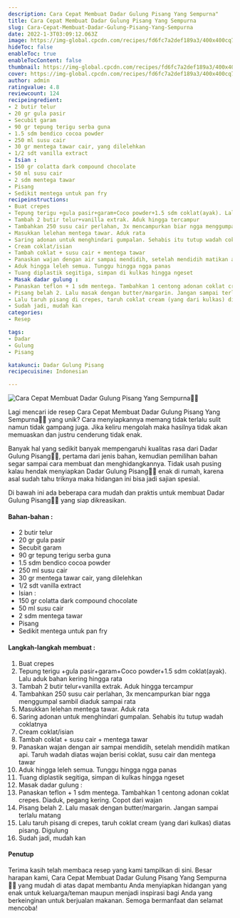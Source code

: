 ```yaml
---
description: Cara Cepat Membuat Dadar Gulung Pisang Yang Sempurna"
title: Cara Cepat Membuat Dadar Gulung Pisang Yang Sempurna
slug: Cara-Cepat-Membuat-Dadar-Gulung-Pisang-Yang-Sempurna
date: 2022-1-3T03:09:12.063Z
image: https://img-global.cpcdn.com/recipes/fd6fc7a2def189a3/400x400cq70/photo.jpg
hideToc: false
enableToc: true
enableTocContent: false
thumbnail: https://img-global.cpcdn.com/recipes/fd6fc7a2def189a3/400x400cq70/photo.jpg
cover: https://img-global.cpcdn.com/recipes/fd6fc7a2def189a3/400x400cq70/photo.jpg
author: admin
ratingvalue: 4.8
reviewcount: 124
recipeingredient:
- 2 butir telur
- 20 gr gula pasir
- Secubit garam
- 90 gr tepung terigu serba guna
- 1.5 sdm bendico cocoa powder
- 250 ml susu cair
- 30 gr mentega tawar cair, yang dilelehkan
- 1/2 sdt vanilla extract
- Isian :
- 150 gr colatta dark compound chocolate
- 50 ml susu cair
- 2 sdm mentega tawar
- Pisang
- Sedikit mentega untuk pan fry
recipeinstructions:
- Buat crepes
- Tepung terigu +gula pasir+garam+Coco powder+1.5 sdm coklat(ayak). Lalu aduk bahan kering hingga rata
- Tambah 2 butir telur+vanilla extrak. Aduk hingga tercampur
- Tambahkan 250 susu cair perlahan, 3x mencampurkan biar ngga menggumpal sambil diaduk sampai rata
- Masukkan lelehan mentega tawar. Aduk rata
- Saring adonan untuk menghindari gumpalan. Sehabis itu tutup wadah coklatnya
- Cream coklat/isian
- Tambah coklat + susu cair + mentega tawar
- Panaskan wajan dengan air sampai mendidih, setelah mendidih matikan api. Taruh wadah diatas wajan berisi coklat, susu cair dan mentega tawar
- Aduk hingga leleh semua. Tunggu hingga ngga panas
- Tuang diplastik segitiga, simpan di kulkas hingga ngeset
- Masak dadar gulung :
- Panaskan teflon + 1 sdm mentega. Tambahkan 1 centong adonan coklat crepes. Diaduk, pegang kering. Copot dari wajan
- Pisang belah 2. Lalu masak dengan butter/margarin. Jangan sampai terlalu matang
- Lalu taruh pisang di crepes, taruh coklat cream (yang dari kulkas) diatas pisang. Digulung
- Sudah jadi, mudah kan
categories:
- Resep

tags:
- Dadar
- Gulung
- Pisang

katakunci: Dadar Gulung Pisang
recipecuisine: Indonesian

---
```


![Cara Cepat Membuat Dadar Gulung Pisang Yang Sempurna👩‍🍳](https://img-global.cpcdn.com/recipes/fd6fc7a2def189a3/400x400cq70/photo.jpg)

Lagi mencari ide resep Cara Cepat Membuat Dadar Gulung Pisang Yang Sempurna👩‍🍳 yang unik? Cara menyiapkannya memang tidak terlalu sulit namun tidak gampang juga. Jika keliru mengolah maka hasilnya tidak akan memuaskan dan justru cenderung tidak enak.

Banyak hal yang sedikit banyak mempengaruhi kualitas rasa dari Dadar Gulung Pisang👩‍🍳, pertama dari jenis bahan, kemudian pemilihan bahan segar sampai cara membuat dan menghidangkannya. Tidak usah pusing kalau hendak menyiapkan Dadar Gulung Pisang👩‍🍳 enak di rumah, karena asal sudah tahu triknya maka hidangan ini bisa jadi sajian spesial.

Di bawah ini ada beberapa cara mudah dan praktis untuk membuat Dadar Gulung Pisang👩‍🍳 yang siap dikreasikan.

<!--inarticleads1-->

#### Bahan-bahan :

- 2 butir telur
- 20 gr gula pasir
- Secubit garam
- 90 gr tepung terigu serba guna
- 1.5 sdm bendico cocoa powder
- 250 ml susu cair
- 30 gr mentega tawar cair, yang dilelehkan
- 1/2 sdt vanilla extract
- Isian :
- 150 gr colatta dark compound chocolate
- 50 ml susu cair
- 2 sdm mentega tawar
- Pisang
- Sedikit mentega untuk pan fry

<!--inarticleads2-->

#### Langkah-langkah membuat :

1. Buat crepes
1. Tepung terigu +gula pasir+garam+Coco powder+1.5 sdm coklat(ayak). Lalu aduk bahan kering hingga rata
1. Tambah 2 butir telur+vanilla extrak. Aduk hingga tercampur
1. Tambahkan 250 susu cair perlahan, 3x mencampurkan biar ngga menggumpal sambil diaduk sampai rata
1. Masukkan lelehan mentega tawar. Aduk rata
1. Saring adonan untuk menghindari gumpalan. Sehabis itu tutup wadah coklatnya
1. Cream coklat/isian
1. Tambah coklat + susu cair + mentega tawar
1. Panaskan wajan dengan air sampai mendidih, setelah mendidih matikan api. Taruh wadah diatas wajan berisi coklat, susu cair dan mentega tawar
1. Aduk hingga leleh semua. Tunggu hingga ngga panas
1. Tuang diplastik segitiga, simpan di kulkas hingga ngeset
1. Masak dadar gulung :
1. Panaskan teflon + 1 sdm mentega. Tambahkan 1 centong adonan coklat crepes. Diaduk, pegang kering. Copot dari wajan
1. Pisang belah 2. Lalu masak dengan butter/margarin. Jangan sampai terlalu matang
1. Lalu taruh pisang di crepes, taruh coklat cream (yang dari kulkas) diatas pisang. Digulung
1. Sudah jadi, mudah kan

#### Penutup

Terima kasih telah membaca resep yang kami tampilkan di sini. Besar harapan kami, Cara Cepat Membuat Dadar Gulung Pisang Yang Sempurna👩‍🍳 yang mudah di atas dapat membantu Anda menyiapkan hidangan yang enak untuk keluarga/teman maupun menjadi inspirasi bagi Anda yang berkeinginan untuk berjualan makanan. Semoga bermanfaat dan selamat mencoba!